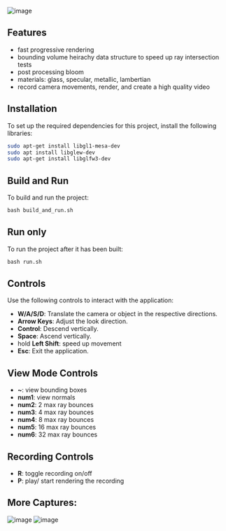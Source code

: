 ![image](https://github.com/user-attachments/assets/fc6836eb-7d35-49ea-a99b-96536ae3ff24)
## Features
- fast progressive rendering
- bounding volume heirachy data structure to speed up ray intersection tests
- post processing bloom
- materials: glass, specular, metallic, lambertian
- record camera movements, render, and create a high quality video


## Installation

To set up the required dependencies for this project, install the following libraries:

```bash
sudo apt-get install libgl1-mesa-dev
sudo apt install libglew-dev
sudo apt-get install libglfw3-dev
```

## Build and Run
To build and run the project:
```cmd
bash build_and_run.sh
```

## Run only
To run the project after it has been built:
```cmd
bash run.sh
```

## Controls

Use the following controls to interact with the application:

- **W/A/S/D**: Translate the camera or object in the respective directions.
- **Arrow Keys**: Adjust the look direction.
- **Control**: Descend vertically.
- **Space**: Ascend vertically.
- hold **Left Shift**: speed up movement
- **Esc**: Exit the application.

## View Mode Controls
- **~**: view bounding boxes
- **num1**: view normals
- **num2**: 2 max ray bounces
- **num3**: 4 max ray bounces
- **num4**: 8 max ray bounces
- **num5**: 16 max ray bounces
- **num6**: 32 max ray bounces

## Recording Controls
- **R**: toggle recording on/off
- **P**: play/ start rendering the recording

## More Captures:
![image](https://github.com/user-attachments/assets/8bbec4fa-34c2-464c-8702-77ffb24d3563)
![image](https://github.com/user-attachments/assets/32d3fa2b-7e7a-4ac1-9689-d586de251fe0)

